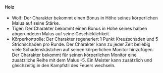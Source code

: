 #### Holz

* Wolf: Der Charakter bekommt einen Bonus in Höhe seines körperlichen Malus auf seine Stärke.
* Tiger: Der Charakter bekommt einen Bonus in Höhe seines halben abgerundeten Malus auf seine Geschicklichkeit.
* Körperkontrolle: Der Charakter regeneriert 1 Punkt Kreuzschaden und 5 Strichschaden pro Runde. Der Charakter kann
zu jeder Zeit beliebig viele Schadenskästchen auf seinen körperlichen Monitor hinzufügen. Der Charakter bekommt für
seinen körperlichen Monitor eine zusätzliche Reihe mit dem Malus -5. Ein Meister kann zusätzlich und gleichzeitig in
den Kampfstil des Feuers wechseln.

